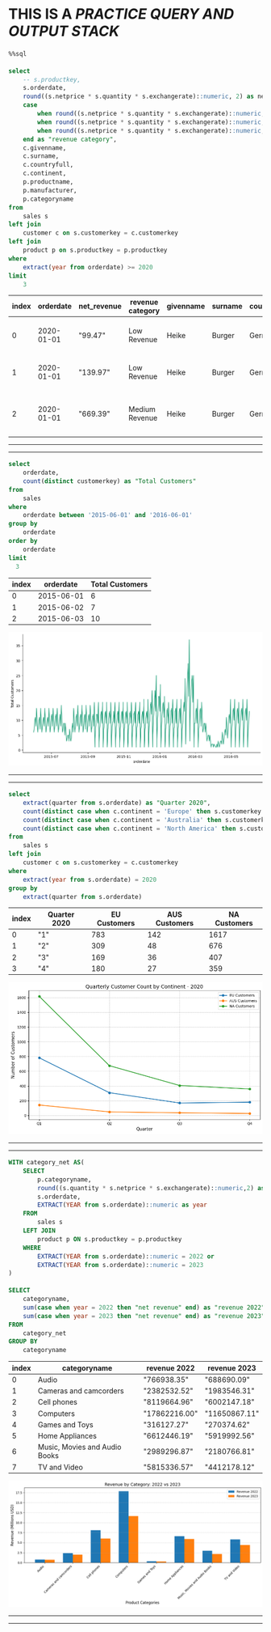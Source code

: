 # THIS IS A *PRACTICE QUERY AND OUTPUT STACK*


```sql
%%sql

select
	-- s.productkey,
	s.orderdate,
	round((s.netprice * s.quantity * s.exchangerate)::numeric, 2) as net_revenue,
	case
		when round((s.netprice * s.quantity * s.exchangerate)::numeric, 2) < 500 then 'Low Revenue'
		when round((s.netprice * s.quantity * s.exchangerate)::numeric, 2) between 500 and 1500 then 'Medium Revenue'
		when round((s.netprice * s.quantity * s.exchangerate)::numeric, 2) > 500 then 'High Revenue'
	end as "revenue category",
	c.givenname,
	c.surname,
	c.countryfull,
	c.continent,
	p.productname,
	p.manufacturer,
	p.categoryname
from 
	sales s
left join
	customer c on s.customerkey = c.customerkey
left join
	product p on s.productkey = p.productkey
where 
	extract(year from orderdate) >= 2020
limit
	3
```
|index|orderdate|net\_revenue|revenue category|givenname|surname|countryfull|continent|productname|manufacturer|categoryname|
|---|---|---|---|---|---|---|---|---|---|---|
|0|2020-01-01|"99\.47"|Low Revenue|Heike|Burger|Germany|Europe|MGS Bicycle Card Games2009 E166|Tailspin Toys|Games and Toys|
|1|2020-01-01|"139\.97"|Low Revenue|Heike|Burger|Germany|Europe|MGS Bicycle Board Games2009 E165|Tailspin Toys|Games and Toys|
|2|2020-01-01|"669\.39"|Medium Revenue|Heike|Burger|Germany|Europe|Proseware Wireless Photo All-in-One Printer M390 Grey|Proseware, Inc\.|Computers|

---
---

```sql
select 
	orderdate,
	count(distinct customerkey) as "Total Customers"
from
	sales
where 
	orderdate between '2015-06-01' and '2016-06-01'
group by
	orderdate
order by
	orderdate
limit
  3
```
|index|orderdate|Total Customers|
|---|---|---|
|0|2015-06-01|6|
|1|2015-06-02|7|
|2|2015-06-03|10|

![](1.png)

---
---

```sql
select 
	extract(quarter from s.orderdate) as "Quarter 2020",
	count(distinct case when c.continent = 'Europe' then s.customerkey end) as "EU Customers",
	count(distinct case when c.continent = 'Australia' then s.customerkey end) as "AUS Customers",
	count(distinct case when c.continent = 'North America' then s.customerkey end) as "NA Customers"
from
	sales s
left join
	customer c on s.customerkey = c.customerkey
where 
	extract(year from s.orderdate) = 2020
group by
	extract(quarter from s.orderdate)

```
|index|Quarter 2020|EU Customers|AUS Customers|NA Customers|
|---|---|---|---|---|
|0|"1"|783|142|1617|
|1|"2"|309|48|676|
|2|"3"|169|36|407|
|3|"4"|180|27|359|

![](2.png)

---
---

```sql
WITH category_net AS(
    SELECT
        p.categoryname,
        round((s.quantity * s.netprice * s.exchangerate)::numeric,2) as "net revenue",
        s.orderdate,
        EXTRACT(YEAR from s.orderdate)::numeric as year
    FROM
        sales s
    LEFT JOIN
        product p ON s.productkey = p.productkey
    WHERE
        EXTRACT(YEAR from s.orderdate)::numeric = 2022 or
        EXTRACT(YEAR from s.orderdate)::numeric = 2023
)

SELECT
    categoryname,
    sum(case when year = 2022 then "net revenue" end) as "revenue 2022",
    sum(case when year = 2023 then "net revenue" end) as "revenue 2023"
FROM
    category_net
GROUP BY
    categoryname
```
|index|categoryname|revenue 2022|revenue 2023|
|---|---|---|---|
|0|Audio|"766938\.35"|"688690\.09"|
|1|Cameras and camcorders |"2382532\.52"|"1983546\.31"|
|2|Cell phones|"8119664\.96"|"6002147\.18"|
|3|Computers|"17862216\.00"|"11650867\.11"|
|4|Games and Toys|"316127\.27"|"270374\.62"|
|5|Home Appliances|"6612446\.19"|"5919992\.56"|
|6|Music, Movies and Audio Books|"2989296\.87"|"2180766\.81"|
|7|TV and Video|"5815336\.57"|"4412178\.12"|

![](3.png)

---
---

```sql

```